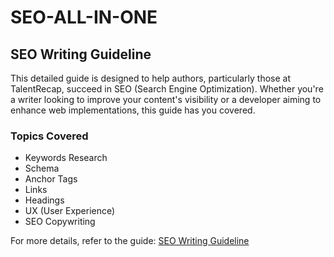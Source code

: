 # SEO-ALL-IN-ONE

## SEO Writing Guideline

This detailed guide is designed to help authors, particularly those at TalentRecap, succeed in SEO (Search Engine Optimization). Whether you're a writer looking to improve your content's visibility or a developer aiming to enhance web implementations, this guide has you covered.

### Topics Covered
- Keywords Research
- Schema
- Anchor Tags
- Links
- Headings
- UX (User Experience)
- SEO Copywriting

For more details, refer to the guide: [SEO Writing Guideline](https://docs.google.com/presentation/d/1ZSqfp0Ihp6AycAur_of-OIQJeVkteXi1kH41u2fu9hs/edit?usp=sharing)


 
